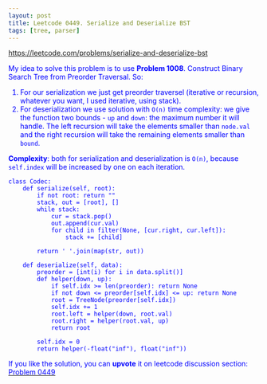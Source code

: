 ```yaml
---
layout: post
title: Leetcode 0449. Serialize and Deserialize BST
tags: [tree, parser]
---
```


<a href="https://leetcode.com/problems/serialize-and-deserialize-bst"> <font color = blue>https://leetcode.com/problems/serialize-and-deserialize-bst

My idea to solve this problem is to use **Problem 1008**. Construct Binary Search Tree from Preorder Traversal. So:

1. For our serialization we just get preorder traversel (iterative or recursion, whatever you want, I used iterative, using stack).
2. For deserialization we use solution with `O(n)` time complexity: we give the function two bounds - `up` and `down`: the maximum number it will handle. The left recursion will take the elements smaller than `node.val` and  the right recursion will take the remaining elements smaller than `bound`.

**Complexity**: both for serialization and deserialization is `O(n)`, because `self.index` will be increased by one on each iteration.

```
class Codec:
    def serialize(self, root):
        if not root: return ""
        stack, out = [root], []
        while stack:
            cur = stack.pop()
            out.append(cur.val)
            for child in filter(None, [cur.right, cur.left]):
                stack += [child]
                
        return ' '.join(map(str, out))
        
    def deserialize(self, data):
        preorder = [int(i) for i in data.split()]
        def helper(down, up):
            if self.idx >= len(preorder): return None
            if not down <= preorder[self.idx] <= up: return None
            root = TreeNode(preorder[self.idx])
            self.idx += 1
            root.left = helper(down, root.val)
            root.right = helper(root.val, up)
            return root
            
        self.idx = 0
        return helper(-float("inf"), float("inf"))
```

If you like the solution, you can **upvote** it on leetcode discussion section:<a href="https://leetcode.com/problems/serialize-and-deserialize-bst/discuss/886354/python-o(n)-solution-using-preorder-traversal-explained"> <font color = blue>Problem 0449
